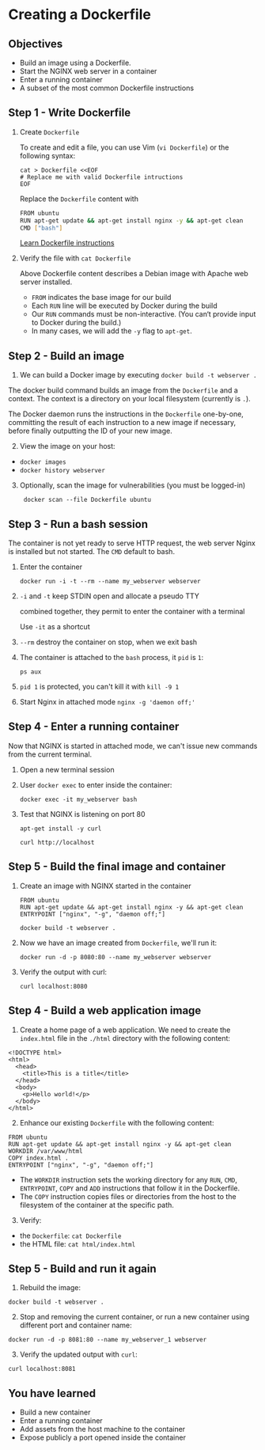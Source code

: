 
# Creating a Dockerfile

## Objectives

* Build an image using a Dockerfile.
* Start the NGINX web server in a container
* Enter a running container
* A subset of the most common Dockerfile instructions

## Step 1 - Write Dockerfile

1. Create `Dockerfile`

   To create and edit a file, you can use Vim (`vi Dockerfile`) or the following syntax:
   ```
   cat > Dockerfile <<EOF
   # Replace me with valid Dockerfile intructions
   EOF
   ```

   Replace the `Dockerfile` content with
   ```bash
   FROM ubuntu
   RUN apt-get update && apt-get install nginx -y && apt-get clean
   CMD ["bash"]
   ```

   [Learn Dockerfile instructions](https://docs.docker.com/engine/reference/builder/#format)

2. Verify the file with `cat Dockerfile`

   Above Dockerfile content describes a Debian image with Apache web server installed.

   - `FROM` indicates the base image for our build
   - Each `RUN` line will be executed by Docker during the build
   - Our `RUN` commands must be non-interactive. (You can‘t provide input to Docker during the build.)
   - In many cases, we will add the `-y` flag to `apt-get`.

## Step 2 - Build an image

1. We can build a Docker image by executing `docker build -t webserver .`

  The docker build command builds an image from the `Dockerfile` and a context. The context is a directory on your local filesystem (currently is `.`).

  The Docker daemon runs the instructions in the `Dockerfile` one-by-one, committing the result of each instruction to a new image if necessary, before finally outputting the ID of your new image.

2. View the image on your host:

  - `docker images`
  - `docker history webserver`

3. Optionally, scan the image for vulnerabilities (you must be logged-in)

   ` docker scan --file Dockerfile ubuntu`

## Step 3 - Run a bash session

The container is not yet ready to serve HTTP request, the web server Nginx is installed but not started. The `CMD` default to bash.

1. Enter the container

   `docker run -i -t --rm --name my_webserver webserver`

2. `-i` and `-t` keep STDIN open and allocate a pseudo TTY

   combined together, they permit to enter the container with a terminal

   Use `-it` as a shortcut

3. `--rm` destroy the container on stop, when we exit bash

4. The container is attached to the `bash` process, it `pid` is `1`:

   `ps aux`

5. `pid 1` is protected, you can't kill it with `kill -9 1` 

6. Start Nginx in attached mode `nginx -g 'daemon off;'`

## Step 4 - Enter a running container

Now that NGINX is started in attached mode, we can't issue new commands from the current terminal.

1. Open a new terminal session

2. User `docker exec` to enter inside the container:

   `docker exec -it my_webserver bash`

3. Test that NGINX is listening on port 80

   ```
   apt-get install -y curl
   
   curl http://localhost
   ```

## Step 5 - Build the final image and container

1. Create an image with NGINX started in the container

   ```
   FROM ubuntu
   RUN apt-get update && apt-get install nginx -y && apt-get clean
   ENTRYPOINT ["nginx", "-g", "daemon off;"]
   ```

   ```
   docker build -t webserver .
   ```

2. Now we have an image created from `Dockerfile`, we'll run it:

   `docker run -d -p 8080:80 --name my_webserver webserver`

3. Verify the output with curl:

   `curl localhost:8080`

## Step 4 - Build a web application image

1. Create a home page of a web application. We need to create the `index.html` file in the `./html` directory with the following content:

  ```
  <!DOCTYPE html>
  <html>
    <head>
      <title>This is a title</title>
    </head>
    <body>
      <p>Hello world!</p>
    </body>
  </html>
  ```

2. Enhance our existing `Dockerfile` with the following content:

  ```
  FROM ubuntu
  RUN apt-get update && apt-get install nginx -y && apt-get clean
  WORKDIR /var/www/html
  COPY index.html .
  ENTRYPOINT ["nginx", "-g", "daemon off;"]
  ```

  - The `WORKDIR` instruction sets the working directory for any `RUN`, `CMD`, `ENTRYPOINT`, `COPY` and `ADD` instructions that follow it in the Dockerfile.
  - The `COPY` instruction copies files or directories from the host to the filesystem of the container at the specific path.

3. Verify:

  - the `Dockerfile`: `cat Dockerfile`
  - the HTML file: `cat html/index.html`

## Step 5 - Build and run it again

1. Rebuild the image:

  `docker build -t webserver .`

2. Stop and removing the current container, or run a new container using different port and container name:

  `docker run -d -p 8081:80 --name my_webserver_1 webserver`

3. Verify the updated output with `curl`:

  `curl localhost:8081`

## You have learned

* Build a new container
* Enter a running container
* Add assets from the host machine to the container
* Expose publicly a port opened inside the container
